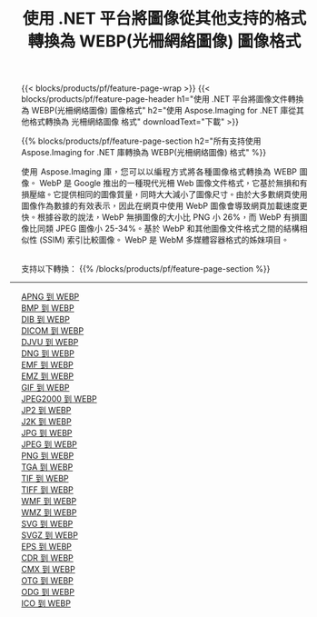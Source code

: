 ﻿---
title: 使用 .NET 平台將圖像從其他支持的格式轉換為 WEBP(光柵網絡圖像) 圖像格式 
weight: 3920
url: /zh-hant/net/conversion/to/webp 
lang: zh-hant
langdirlevel: 2
locales: zh-hans,ja,it,ru,de,es,fr,nl,id,lt,pl,pt,vi,tr,ko,zh-hant,ar,hi,th,sv,cs,uk,he
description: 使用 Aspose.Imaging for .NET 庫可以輕鬆地將其他支持的圖像格式轉換為 WEBP(光柵網絡圖像)
---

{{< blocks/products/pf/feature-page-wrap >}}
{{< blocks/products/pf/feature-page-header h1="使用 .NET 平台將圖像文件轉換為 WEBP(光柵網絡圖像) 圖像格式" h2="使用 Aspose.Imaging for .NET 庫從其他格式轉換為 光柵網絡圖像 格式" downloadText="下載" >}}


{{% blocks/products/pf/feature-page-section  h2="所有支持使用 Aspose.Imaging for .NET 庫轉換為 WEBP(光柵網絡圖像) 格式" %}}
<p align=justify>使用 Aspose.Imaging 庫，您可以以編程方式將各種圖像格式轉換為 WEBP 圖像。 WebP 是 Google 推出的一種現代光柵 Web 圖像文件格式，它基於無損和有損壓縮。它提供相同的圖像質量，同時大大減小了圖像尺寸。由於大多數網頁使用圖像作為數據的有效表示，因此在網頁中使用 WebP 圖像會導致網頁加載速度更快。根據谷歌的說法，WebP 無損圖像的大小比 PNG 小 26%，而 WebP 有損圖像比同類 JPEG 圖像小 25-34%。基於 WebP 和其他圖像文件格式之間的結構相似性 (SSIM) 索引比較圖像。 WebP 是 WebM 多媒體容器格式的姊妹項目。</p>
<br/>
支持以下轉換：
{{% /blocks/products/pf/feature-page-section %}}
<div class="container-fluid productfamilypage bg-gray">
    <div class="convertypes bg-gray agp-content section">
        <div class="container">
		<hr style="margin-left:-20px;"/>
		<div class="row other-converters">
		    <div class='col-md-2 other-converter remove-lp remove-rp'><a href="/imaging/zh-hant/net/conversion/apng-to-webp" >APNG 到 WEBP</a></div>
<div class='col-md-2 other-converter remove-lp remove-rp'><a href="/imaging/zh-hant/net/conversion/bmp-to-webp" >BMP 到 WEBP</a></div>
<div class='col-md-2 other-converter remove-lp remove-rp'><a href="/imaging/zh-hant/net/conversion/dib-to-webp" >DIB 到 WEBP</a></div>
<div class='col-md-2 other-converter remove-lp remove-rp'><a href="/imaging/zh-hant/net/conversion/dicom-to-webp" >DICOM 到 WEBP</a></div>
<div class='col-md-2 other-converter remove-lp remove-rp'><a href="/imaging/zh-hant/net/conversion/djvu-to-webp" >DJVU 到 WEBP</a></div>
<div class='col-md-2 other-converter remove-lp remove-rp'><a href="/imaging/zh-hant/net/conversion/dng-to-webp" >DNG 到 WEBP</a></div>
<div class='col-md-2 other-converter remove-lp remove-rp'><a href="/imaging/zh-hant/net/conversion/emf-to-webp" >EMF 到 WEBP</a></div>
<div class='col-md-2 other-converter remove-lp remove-rp'><a href="/imaging/zh-hant/net/conversion/emz-to-webp" >EMZ 到 WEBP</a></div>
<div class='col-md-2 other-converter remove-lp remove-rp'><a href="/imaging/zh-hant/net/conversion/gif-to-webp" >GIF 到 WEBP</a></div>
<div class='col-md-2 other-converter remove-lp remove-rp'><a href="/imaging/zh-hant/net/conversion/jpeg2000-to-webp" >JPEG2000 到 WEBP</a></div>
<div class='col-md-2 other-converter remove-lp remove-rp'><a href="/imaging/zh-hant/net/conversion/jp2-to-webp" >JP2 到 WEBP</a></div>
<div class='col-md-2 other-converter remove-lp remove-rp'><a href="/imaging/zh-hant/net/conversion/j2k-to-webp" >J2K 到 WEBP</a></div>
<div class='col-md-2 other-converter remove-lp remove-rp'><a href="/imaging/zh-hant/net/conversion/jpg-to-webp" >JPG 到 WEBP</a></div>
<div class='col-md-2 other-converter remove-lp remove-rp'><a href="/imaging/zh-hant/net/conversion/jpeg-to-webp" >JPEG 到 WEBP</a></div>
<div class='col-md-2 other-converter remove-lp remove-rp'><a href="/imaging/zh-hant/net/conversion/png-to-webp" >PNG 到 WEBP</a></div>
<div class='col-md-2 other-converter remove-lp remove-rp'><a href="/imaging/zh-hant/net/conversion/tga-to-webp" >TGA 到 WEBP</a></div>
<div class='col-md-2 other-converter remove-lp remove-rp'><a href="/imaging/zh-hant/net/conversion/tif-to-webp" >TIF 到 WEBP</a></div>
<div class='col-md-2 other-converter remove-lp remove-rp'><a href="/imaging/zh-hant/net/conversion/tiff-to-webp" >TIFF 到 WEBP</a></div>
<div class='col-md-2 other-converter remove-lp remove-rp'><a href="/imaging/zh-hant/net/conversion/wmf-to-webp" >WMF 到 WEBP</a></div>
<div class='col-md-2 other-converter remove-lp remove-rp'><a href="/imaging/zh-hant/net/conversion/wmz-to-webp" >WMZ 到 WEBP</a></div>
<div class='col-md-2 other-converter remove-lp remove-rp'><a href="/imaging/zh-hant/net/conversion/svg-to-webp" >SVG 到 WEBP</a></div>
<div class='col-md-2 other-converter remove-lp remove-rp'><a href="/imaging/zh-hant/net/conversion/svgz-to-webp" >SVGZ 到 WEBP</a></div>
<div class='col-md-2 other-converter remove-lp remove-rp'><a href="/imaging/zh-hant/net/conversion/eps-to-webp" >EPS 到 WEBP</a></div>
<div class='col-md-2 other-converter remove-lp remove-rp'><a href="/imaging/zh-hant/net/conversion/cdr-to-webp" >CDR 到 WEBP</a></div>
<div class='col-md-2 other-converter remove-lp remove-rp'><a href="/imaging/zh-hant/net/conversion/cmx-to-webp" >CMX 到 WEBP</a></div>
<div class='col-md-2 other-converter remove-lp remove-rp'><a href="/imaging/zh-hant/net/conversion/otg-to-webp" >OTG 到 WEBP</a></div>
<div class='col-md-2 other-converter remove-lp remove-rp'><a href="/imaging/zh-hant/net/conversion/odg-to-webp" >ODG 到 WEBP</a></div>
<div class='col-md-2 other-converter remove-lp remove-rp'><a href="/imaging/zh-hant/net/conversion/ico-to-webp" >ICO 到 WEBP</a></div>
                </div>
        </div>
    </div>
</div>
<br/>

